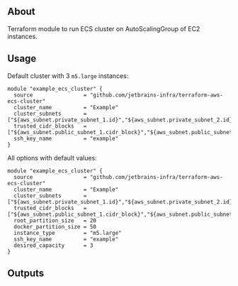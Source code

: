 ## About
Terraform module to run ECS cluster on AutoScalingGroup of EC2 instances. 


## Usage

Default cluster with 3 `m5.large` instances:
```
module "example_ecs_cluster" {
  source                = "github.com/jetbrains-infra/terraform-aws-ecs-cluster"
  cluster_name          = "Example"
  cluster_subnets       = ["${aws_subnet.private_subnet_1.id}","${aws_subnet.private_subnet_2.id}"]
  trusted_cidr_blocks   = ["${aws_subnet.public_subnet_1.cidr_block}","${aws_subnet.public_subnet_2.cidr_block}"]
  ssh_key_name          = "example"
}
```

All options with default values:
```
module "example_ecs_cluster" {
  source                = "github.com/jetbrains-infra/terraform-aws-ecs-cluster"
  cluster_name          = "Example"
  cluster_subnets       = ["${aws_subnet.private_subnet_1.id}","${aws_subnet.private_subnet_2.id}"]
  trusted_cidr_blocks   = ["${aws_subnet.public_subnet_1.cidr_block}","${aws_subnet.public_subnet_2.cidr_block}"]
  root_partition_size   = 20
  docker_partition_size = 50
  instance_type         = "m5.large"
  ssh_key_name          = "example"
  desired_capacity      = 3
}
```

## Outputs
